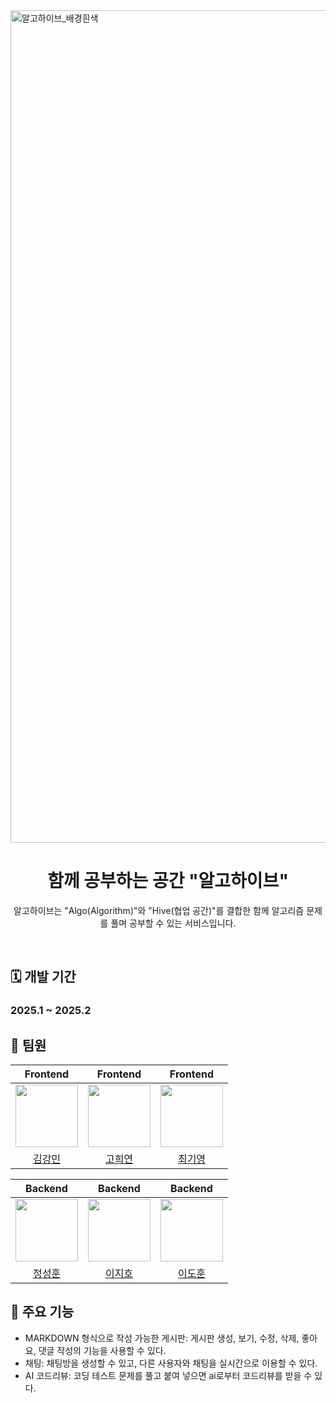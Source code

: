 <img width="1332" alt="알고하이브_배경흰색" src="https://github.com/user-attachments/assets/8ba76484-b1ee-46bc-baa3-2617c8a9662c" />


 <div align="center">  
  
  # 함께 공부하는 공간 "알고하이브"  
  알고하이브는 "Algo(Algorithm)"와 "Hive(협업 공간)"를 결합한 함께 알고리즘 문제를 풀며 공부할 수 있는 서비스입니다.
</div>
<br>

## 🗓️ 개발 기간
### 2025.1 ~ 2025.2

## 👥 팀원

<div align="center">
 
 |Frontend|Frontend|Frontend|
 |:------:|:------:|:------:|
 |[<img src="https://github.com/Dobbymin.png" width="100px">](https://github.com/Dobbymin)|[<img src="https://github.com/Catleap02.png" width="100px">](https://github.com/Catleap02)|[<img src="https://github.com/gogumalatte.png" width="100px">](https://github.com/gogumalatte)|
 |[김강민](https://github.com/Dobbymin)|[고희연](https://github.com/Catleap02)|[최기영](https://github.com/gogumalatte)|
 
 |Backend|Backend|Backend|
 |:------:|:------:|:------:|
 |[<img src="https://github.com/zzoe2346.png" width="100px">](https://github.com/zzoe2346)|[<img src="https://github.com/GitJIHO.png" width="100px">](https://github.com/GitJIHO)|[<img src="https://github.com/2iedo.png" width="100px">](https://github.com/2iedo)|
 |[정성훈](https://github.com/zzoe2346)|[이지호](https://github.com/GitJIHO)|[이도훈](https://github.com/2iedo)
 
</div>

## 🚩 주요 기능
- MARKDOWN 형식으로 작성 가능한 게시판: 게시판 생성, 보기, 수정, 삭제, 좋아요, 댓글 작성의 기능을 사용할 수 있다.
- 채팅: 채팅방을 생성할 수 있고, 다른 사용자와 채팅을 실시간으로 이용할 수 있다.
- AI 코드리뷰: 코딩 테스트 문제를 풀고 붙여 넣으면 ai로부터 코드리뷰를 받을 수 있다.
